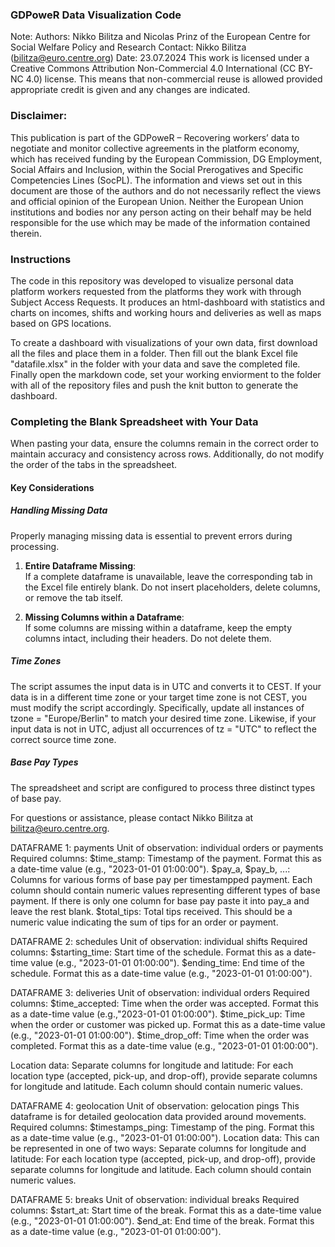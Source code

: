 

### GDPoweR Data Visualization Code

Note: 
Authors: Nikko Bilitza and Nicolas Prinz of the European Centre for Social Welfare Policy and Research
Contact: Nikko Bilitza (bilitza@euro.centre.org)
Date: 23.07.2024
This work is licensed under a Creative Commons Attribution Non-Commercial 4.0 International (CC BY-NC 4.0) license. This means that non-commercial reuse is allowed provided appropriate credit is given and any changes are indicated.

### Disclaimer:
This publication is part of the GDPoweR – Recovering workers’ data to negotiate and monitor collective agreements in the platform economy, which has received funding by the European Commission, DG Employment, Social Affairs and Inclusion, within the Social Prerogatives and Specific Competencies Lines (SocPL). The information and views set out in this document are those of the authors and do not necessarily reflect the views and official opinion of the European Union. Neither the European Union institutions and bodies nor any person acting on their behalf may be held responsible for the use which may be made of the information contained therein.

### Instructions
The code in this repository was developed to visualize personal data platform workers requested from the platforms they work with through Subject Access Requests. It produces an html-dashboard with statistics and charts on incomes, shifts and working hours and deliveries as well as maps based on GPS locations. 

To create a dashboard with visualizations of your own data, first download all the files and place them in a folder. Then fill out the blank Excel file "datafile.xlsx" in the folder with your data and save the completed file. Finally open the markdown code, set your working enviorment to the folder with all of the repository files and push the knit button to generate the dashboard.

### Completing the Blank Spreadsheet with Your Data

When pasting your data, ensure the columns remain in the correct order to maintain accuracy and consistency across rows. 
Additionally, do not modify the order of the tabs in the spreadsheet.

#### Key Considerations

##### Handling Missing Data
Properly managing missing data is essential to prevent errors during processing.

1. **Entire Dataframe Missing**:  
   If a complete dataframe is unavailable, leave the corresponding tab in the Excel file entirely blank. Do not insert placeholders, delete columns, or remove the tab itself.

2. **Missing Columns within a Dataframe**:  
   If some columns are missing within a dataframe, keep the empty columns intact, including their headers. Do not delete them.

##### Time Zones
The script assumes the input data is in UTC and converts it to CEST. If your data is in a different time zone or your target time zone is not CEST, you must modify the script accordingly. Specifically, update all instances of tzone = "Europe/Berlin" to match your desired time zone. Likewise, if your input data is not in UTC, adjust all occurrences of tz = "UTC" to reflect the correct source time zone.

##### Base Pay Types
The spreadsheet and script are configured to process three distinct types of base pay.

For questions or assistance, please contact Nikko Bilitza at bilitza@euro.centre.org.

DATAFRAME 1: payments 
Unit of observation: individual orders or payments
Required columns:
$time_stamp: Timestamp of the payment. Format this as a date-time value (e.g., "2023-01-01 01:00:00").
$pay_a, $pay_b, ...: Columns for various forms of base pay per timestampped payment. Each column should contain numeric values representing different types of base payment. If there is only one column for base pay paste it into pay_a and leave the rest blank.
$total_tips: Total tips received. This should be a numeric value indicating the sum of tips for an order or payment.

DATAFRAME 2: schedules
Unit of observation: individual shifts
Required columns:
$starting_time: Start time of the schedule. Format this as a date-time value (e.g., "2023-01-01 01:00:00").
$ending_time: End time of the schedule. Format this as a date-time value (e.g., "2023-01-01 01:00:00").

DATAFRAME 3: deliveries
Unit of observation: individual orders
Required columns:
$time_accepted: Time when the order was accepted. Format this as a date-time value (e.g.,"2023-01-01 01:00:00").
$time_pick_up: Time when the order or customer was picked up. Format this as a date-time value (e.g., "2023-01-01 01:00:00").
$time_drop_off: Time when the order was completed. Format this as a date-time value (e.g., "2023-01-01 01:00:00").

Location data:
Separate columns for longitude and latitude: For each location type (accepted, pick-up, and drop-off), provide separate columns for longitude and latitude. Each column should contain numeric values.

DATAFRAME 4: geolocation
Unit of observation: gelocation pings
This dataframe is for detailed geolocation data provided around movements.
Required columns:
$timestamps_ping: Timestamp of the ping. Format this as a date-time value (e.g., "2023-01-01 01:00:00").
Location data:
This can be represented in one of two ways:
Separate columns for longitude and latitude: For each location type (accepted, pick-up, and drop-off), provide separate columns for longitude and latitude. Each column should contain numeric values.

DATAFRAME 5: breaks 
Unit of observation: individual breaks
Required columns:
$start_at: Start time of the break. Format this as a date-time value (e.g., "2023-01-01 01:00:00").
$end_at: End time of the break. Format this as a date-time value (e.g., "2023-01-01 01:00:00").
